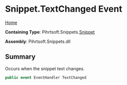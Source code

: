 <a name="_top"></a>

# Snippet\.TextChanged Event

[Home](../../../../README.md#_top)

**Containing Type**: Pihrtsoft\.Snippets\.[Snippet](../README.md#_top)

**Assembly**: Pihrtsoft\.Snippets\.dll

## Summary

Occurs when the snippet text changes\.

```csharp
public event EventHandler TextChanged
```

